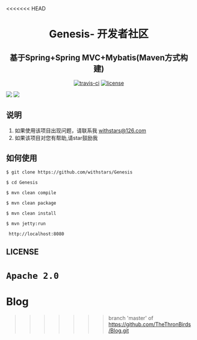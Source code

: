 <<<<<<< HEAD
<h1 align="center">Genesis- 开发者社区</h1>
<h2 align="center"> 基于Spring+Spring MVC+Mybatis(Maven方式构建)</h2>

<p align="center">
 <a href="https://travis-ci.org/withstars/Genesis"><img src="https://travis-ci.org/withstars/Genesis.svg?branch=master" alt="travis-ci"></a>
 <a href="https://github.com/withstars/Genesis"><img src="https://img.shields.io/hexpm/l/plug.svg" alt="license"></a>
</p>
<img src="https://raw.githubusercontent.com/withstars/Genesis/master/preview/1.PNG">
<img src="https://raw.githubusercontent.com/withstars/Genesis/master/preview/2.PNG"></br>

## 说明
1. 如果使用该项目出现问题，请联系我 withstars@126.com
2. 如果该项目对您有帮助,请star鼓励我

## 如何使用
```aidl
$ git clone https://github.com/withstars/Genesis

$ cd Genesis

$ mvn clean compile

$ mvn clean package

$ mvn clean install

$ mvn jetty:run
 
 http://localhost:8080
```
## LICENSE
`Apache 2.0`
=======
# Blog
>>>>>>> branch 'master' of https://github.com/TheThronBirds/Blog.git
